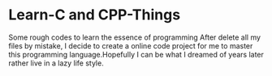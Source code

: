 # Learn-C and CPP-Things
Some rough codes to learn the essence of programming
After delete all my files by mistake, I decide to create a online code project for me to master this programming language.Hopefully I can be what I dreamed of years later rather live in a lazy life style.
